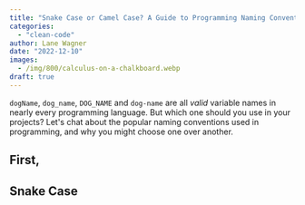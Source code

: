 ```yaml
---
title: "Snake Case or Camel Case? A Guide to Programming Naming Conventions"
categories: 
  - "clean-code"
author: Lane Wagner
date: "2022-12-10"
images:
  - /img/800/calculus-on-a-chalkboard.webp
draft: true
---
```


`dogName`, `dog_name`, `DOG_NAME` and `dog-name` are all *valid* variable names in nearly every programming language. But which one should you use in your projects? Let's chat about the popular naming conventions used in programming, and why you might choose one over another.

## First, 

## Snake Case
